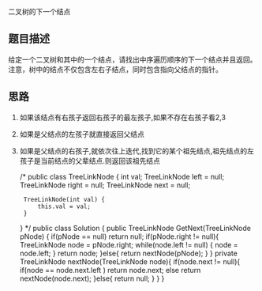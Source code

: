 二叉树的下一个结点


## 题目描述
给定一个二叉树和其中的一个结点，请找出中序遍历顺序的下一个结点并且返回。注意，树中的结点不仅包含左右子结点，同时包含指向父结点的指针。

## 思路
1) 如果该结点有右孩子返回右孩子的最左孩子,如果不存在右孩子看2,3
2) 如果是父结点的左孩子就直接返回父结点
3) 如果是父结点的右孩子,就依次往上迭代,找到它的某个祖先结点,祖先结点的左孩子是当前结点的父辈结点.则返回该祖先结点



    /*
    public class TreeLinkNode {
        int val;
        TreeLinkNode left = null;
        TreeLinkNode right = null;
        TreeLinkNode next = null;
    
        TreeLinkNode(int val) {
            this.val = val;
        }
    }
    */
    public class Solution {
        public TreeLinkNode GetNext(TreeLinkNode pNode)
        {
            if(pNode == null)
                return null;
            if(pNode.right != null){
                TreeLinkNode node = pNode.right;
                while(node.left != null)
                {
                    node = node.left;
                }
                return node;
            }else{
                return nextNode(pNode);
            }
        }
        private TreeLinkNode nextNode(TreeLinkNode node){
            if(node.next != null){
                if(node == node.next.left )
                    return node.next;
                else
                    return nextNode(node.next);
            }else{
                return null;
            }
        }
    }
